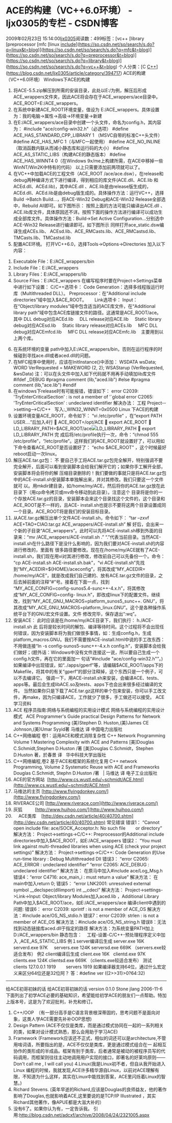 # ACE的构建（VC++6.0环境） - ljx0305的专栏 - CSDN博客
2009年02月23日 15:14:00[ljx0305](https://me.csdn.net/ljx0305)阅读数：499标签：[vc++																[library																[preprocessor																[mfc																[linux																[include](https://so.csdn.net/so/search/s.do?q=include&t=blog)](https://so.csdn.net/so/search/s.do?q=linux&t=blog)](https://so.csdn.net/so/search/s.do?q=mfc&t=blog)](https://so.csdn.net/so/search/s.do?q=preprocessor&t=blog)](https://so.csdn.net/so/search/s.do?q=library&t=blog)](https://so.csdn.net/so/search/s.do?q=vc++&t=blog)
个人分类：[C																[C++](https://blog.csdn.net/ljx0305/article/category/380566)](https://blog.csdn.net/ljx0305/article/category/394717)
ACE的构建（VC++6.0环境）
Windows下ACE的构建
1. 将ACE-5.5.zip解压到所需的安装目录，此处以E:/为例，解压后形成ACE_wrappers文件夹，因此ACE将会存在于ACE_wrappers/ace目录中。ACE_ROOT=E:/ACE_wrappers。
2. 在系统中新建ACE_ROOT环境变量，值设为 E:/ACE_wrappers。具体设置为：我的电脑->属性->高级->环境变量->新建
3. 在E:/ACE_wrappers/ace目录中创建一个头文件，命名为config.h，其内容为：
#include "ace/config-win32.h"（必选项）
#define ACE_HAS_STANDARD_CPP_LIBRARY 1 （MSVC自带的标准C++头文件）
#define ACE_HAS_MFC 1（与MFC一起使用）
#define ACE_NO_INLINE（取消函数内联从而减小静态库和运行码的大小）
#define ACE_AS_STATIC_LIBS（构建ACE的静态版本）
#define ACE_HAS_WINNT4 0（在Windows 9x/me上构建所需，在ACE中移掉一些WinNT/Win2K中特有的代码）
以上只需要添加前两项就可以了。
4. 在VC++中加载ACE的工程文件（ACE_ROOT /ace/ace.dsw），在release和debug两种编译方式下进行编译，得到相应的库文件(ACE.dll、ACE.lib 和 ACEd.dll、ACEd.lib)，其中ACE.dll 、ACE.lib是由release版生成的，ACEd.dll、ACEd.lib是由debug版生成的。具体操作方法：运行VC++，选择Build ->Batch Build…，将ACE-Win32 Debug和ACE-Win32 Release全部选中，Rebuild All即可。如下图所示：
按照上面的方法可能只编译出ACE.dll 、ACE.lib库文件，具体原因还不详。按照下面的操作方法进行编译可以成功生成全部库文件。具体操作方法：Build->Set Active Configuration…分别选中ACE-Win32 Release进行编译即可。如下图所示
同样打开ace_static.dsw编译生成ACEs.lib、 ACEsd.lib、ACE_RMCasts.lib、ACE_RMCastsd.lib、TMCasts.lib、TMCastsd.lib
5. 配置ACE环境。 打开VC++6.0，选择Tools->Options->Directories 加入以下内容：
1) Executable File：E:/ACE_wrappers/bin
2) Include File：E:/ACE_wrappers
3) Library Files：E:/ACE_wrappers/lib
4) Source Files：E:/ACE_wrappers
在编写程序时要在Project->Settings菜单中进行如下设置： 
C/C++选项卡：
Code Generation：选择多线程版运行时库（Multithreaded DLL）。
Preprocessor：在“Additional include directories”域中加入$ACE_ROOT。　　
Link选项卡：
Input：在“Object/library modules”域中包含适当的ACE库文件，在“Additional library 
path”域中包含ACE库链接文件的路径。这通常是ACE_ROOT/ace。
其中 DLL debug对应ACEd.lib
    DLL release对应ACE.lib
    Static library debug对应ACEsd.lib
    Static library release对应ACEs.lib
    MFC DLL debug对应ACEmfcd.lib
    MFC DLL release对应ACEmfc.lib
   主要用到以上两个库。
6. 在系统环境的变量 path中加入E:/ACE_wrappers/bin，否则在运行程序的时候碰到寻找ace.dll或者aced.dll的问题。
7. 在MFC程序中使用时，应该在InitInstance()中添加：
WSDATA wsData;
WORD VerRequested = MAKEWORD (2, 2);
WSAStarup (VerRequested, &wsData)
注：可以在头文件中加入如下代码就不用再手动填加lib库文件
#ifdef _DEBUG
#pragma comment (lib,"aced.lib")
#else
#pragma comment (lib,"ace.lib")
#endif
8. 在windows下release时有可能报错，错误如下：
error C2039: 'TryEnterCriticalSection' : is not a member of '`global
error C2065: 'TryEnterCriticalSection' : undeclared identifier
解决办法：
工程 Project-->setting-->C/C++   写入:_WIN32_WINNT=0x0500
Linux 下ACE的构建
1. 设置环境变量ACE_ROOT，命令如下：
“vi /etc/profile” ，在“export PATH USER….”后加入4行 
 ACE_ROOT=/opt/ACE 
 export ACE_ROOT
 LD_LIBRARY_PATH=$ACE_ROOT/ace![](http://www.ace-tao.org/bbs/images/smilies/shy.gif)LD_LIBRARY_PATH
 export LD_LIBRARY_PATH
完 成后将/etc/profile执行一次，命令：“chmod 555 /etc/profile”，“/etc/profile”。这样我们的ACE_ROOT就设置好了，可以用如下命令查看ACE_ROOT是否设置好了： “echo $ACE_ROOT” ，这个时候最好reboot启动一次linux。
2. 解压ACE.tar.gz包：
不 要自己手工将ACE.tar.gz包完全解开，特别强调不要完全解开，后面可以看到安装脚本会给我们解开它的；如果你手工解开全部，安装脚本将会将你的解 压缩目录删除的！我们要做的事就只是将ACE.tar.gz包中的ACE-install.sh安装脚本单独解出来，并对其修改。我们只要这一个文件就可 以。用mkdir建目录，如/home/my/ACE，然后将你的ACE.tar.gz放在此目录下（用cp命令拷贝或mv命令移动到此目录）。注意这个 目录将是你的一个存放ACE.tar.gz的目录，安装脚本会来这个目录找这个文件的，这个目录和ACE_ROOT是不一样的，且ACE- install.sh也提示不要将这两个目录设置成同一个目录。ACE_ROOT将是我们的安装目标目录。
3. 从ACE.tar.gz解压出单个文件ACE-install.sh，命令如下：
“tar –zxvf ACE+TAO+CIAO.tar.gz ACE_wrappers/ACE-install.sh”
解 好后，会出来一个新的子目录“ACE_wrappers”。此时可以先将ACE-install.sh移到外面的目录来：“mv /ACE_wrappers/ACE-install.sh .” “.”代表当前目录。当然ACE-install.sh在什么路径下是没什么影响的，因为我们要对ACE-install.sh的内容进行修改的，里面有 很多路径要修改。现在在/home/my/ACE就有了ACE-install.sh，我们现在用vi对其进行修改，修改前自己可以先备份一个。命令： “cp ACE-install.sh ACE-install.sh.bak”，“vi ACE-install.sh”先找到“MY_ACEDIR=${HOME}/aceconfig”，将其改成“MY_ACEDIR= /home/my/ACE”，就是改成我们自己建的、放有ACE.tar.gz文件的目录，之后去掉前面的注释“#”号。接着在下面一点，找到 “MY_ACE_CONFIG=config-sunos5.4-sunc++-4.x.h”，将其修改成“MY_ACE_CONFIG=config- linux.h”，即改成linux下的配置文件。继续改，找到“MY_ACE_GNU_MACROS=platform_sunos5_sunc++. GNU”，将其改成“MY_ACE_GNU_MACROS=platform_linux.GNU”。这个是各种操作系统平台下的GNU宏文件设置。文件 修改完毕，保存退出“:wq”。
4. 安装ACE：
此时应该是在/home/my/ACE目录下，我们执行： h./ACE-install.sh 
此 后将是较长时间的解包、编译等待时间。这个过程将不会出现任何错误，因为安装脚本将为我们做很多事情，如：生成config.h，生成 platform_macros.GNU。我们不需要按ACE-install.html中说的手工改东西：不用做连接“ln -s config-sunos5-sunc++-4.x.h config.h”，安装脚本会给我们做好；(题外话：Windows中没有文件连接这一说，所以要自己生成一个config.h文件，再在它的里面加一 句话“#include "ace/config-win32.h"”。) 
如果编译中出现错误，如“../apps/gperf”等，请编辑$ACE_ROOT/apps下的Makefile，将其中的有关“gperf”的部分注释掉，这个东西只是一个例子，可以不去编译它。 
强调一下，用ACE-install.sh来安装，会编译ACE、tests、apps等。最后会生成libACE.so及tests、apps下也会出来很多经过编译的文件。 
当然如果你只是下载了ACE.tar.gz这样的单个包来安装，你可以手工改文件，再make，因为只编译ACE，工作就少了很多，手工做还可以接受。
ACE学习资料
1. ACE 程序员指南:网络与系统编程的实用设计模式 网络与系统编程的实用设计模式   ACE Programmer's Guide practical Design Patterns for Network and Systems Programming
(美)Stephen D. Huston,(美)James CE Johnson,(美)Umar Syyid著 
马维达 译 中国电力出版社
2. C++网络编程 卷1：运用ACE和模式消除复杂性 
C++ Network Programming Volume 1 Mastering Complexity with ACE and Patterns 
[美]Douglas C.Schmidt,Stephen D.Huston /著 [美]Douglas C.Schmidt，Stephen D.Huston 著，於春景 译   华中科技大学出版社
3. C++网络编程,卷2 基于ACE和框架的系统化复用 
C++ network Programming, Volume 2 Systematic Reuse with ACE and Frameworks 
Douglas C.Schmidt, Stephn D.Huston /著   | 马维达 译 电子工业出版社
4. ACE的官方网站  [http://www.cs.wustl.edu/~schmidt/ACE.html](http://www.cs.wustl.edu/~schmidt/ACE.html)
5. 马维达的主页 [http://www.flyingdonkey.com/](http://www.flyingdonkey.com/)
6. RIVERACE公司 [http://www.riverace.com](http://www.riverace.com/)
7. 灰狐          [http://www.huihoo.com/](http://www.huihoo.com/)
8.     ACE类库    [http://dev.csdn.net/article/40/40700.shtm](http://dev.csdn.net/article/40/40700.shtm)
常见错误
错误1：
“Cannot open include file: ace/SOCK_Acceptor.h: No such file        or directory”
解决方法：
Project->settings->C/C++: Preprocessor的Additional include directories中加入$ACE_ROOT，如E:/ACE_wrappers 
错误2：
“You must link against multi-threaded libraries when using ACE (check your project settings)”
解决方法：
Project->settings->C/C++: Code Generation 的Use run-time library : Debug Multithreaded Dll
错误3：
“error C2065: ACE_ERROR : undeclared identifier”
“error C2065: ACE_DEBUG : undeclared identifier”
解决方法：
在原马中加入#include ace/Log_Msg.h
错误4：“error C4716: ace_main_i : must return a value”
解决方法：
在main中加入return 0;
错误5：
“error LNK2001: unresolved external symbol __declspec(dllimport) int __cdecl”
解决方法：
Project->settings->Link->Input: Object/library Modules加入aced.lib ，Additional Library Path中加入$ACE_ROOT/ace，如E:/ACE_wrappers/ace 
编译client中遇到的问题:
错误6：
error C2039: sprintf : is not a member of ACE_OS
解决方法：#include ace/OS_NS_stdio.h
错误7：error C2039: strlen : is not a member of ACE_OS
解决方法：#include ace/OS_NS_string.h
错误8：无法找到动态链接库aced.dll于指定的路径
解决方法：为系统变量PATH加上D:/ACE_wrappers/bin 
静态包含：
   工程-设置-C/C++-预处理程序定义中加入 ,ACE_AS_STATIC_LIBS
例１server编译后生成
server.exe 16K   serverd.exe 97K     servers.exe 124K serversd.exe 669K
（servers.exe较适合发布）
例2 client编译后生成
client.exe 16K   clientd.exe 97K     clients.exe 124K clientsd.exe 669K
（clients.exe较适合发布）
测试 clients 127.0.0.1 1919
       servers 1919
如果编译器支持64位，通过什么宏定义来区分64位还是32位阿？
答：#define ver ((2>>31)>0?64:32)
-------------------------------------------------------
给ACE初哥初妹的话
给ACE初哥初妹的话
version 0.1.0 Stone jIang 2006-11-6
下面列出了初学ACE必要的基础知识，希望能给初学ACE的朋友们一点帮助。特加上版本号，这是为了欢迎批判，补充和修订。
1. C++/OOP　（有一部分高手是C语言背景根深蒂固的，思考问题不是面向对象，这类人学ACE需要先补补OOP思想)
2. Design Pattern (ACE不仅仅是类库，而是通过模式协同在一起的一系列相关的类，如果对设计模式熟悉，那么会用助于学习ACE)
3. Framework (Framework应该还不正式，相似的词还可以是architecture,不管用啥词语，所要指出的是，ACE不仅仅是类库，更是通过模式组合在一 起相互协作的类形成的半成品。框架有别于类库，后者通常是被动的被程序员写的代码调用，而框架则往往主动地调用用户实现的接口，即著名的好莱坞原则—— Don't call me , I will call you)
4.Linux(我是Linux初不者，但自从我开始进入Linux 编程的时候，我就发现,ACE许多精华源自Linux，以前对ACE理解有限，不知道为什么这样，其实在Linux中能找到答案，ACE里闪烁着Linux的智慧。)
5. Richard Stevens. (英年早逝的Richard,应该是Douglas的良师益友，他的著作影响了Douglas,也就影响着ACE,这里要说的是TCP/IP Illustrated ，其实Richard其他著作，像APUE都是大滋大补的）
6. 没有6了。如果你认为有，一定告诉我。
引用:http://blog.csdn.net/adcxf/archive/2008/04/24/2321005.aspx
